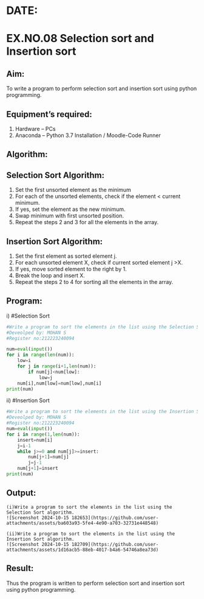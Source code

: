 # DATE:
# EX.NO.08 Selection sort and Insertion sort
## Aim:
To write a program to perform selection sort and insertion sort using python programming.
## Equipment’s required:
1.	Hardware – PCs
2.	Anaconda – Python 3.7 Installation / Moodle-Code Runner
## Algorithm:
## Selection Sort Algorithm:
1.	Set the first unsorted element as the minimum
2.	For each of the unsorted elements, check if the element < current minimum.
3.	If yes, set the element as the new minimum.
4.	Swap minimum with first unsorted position.
5.	Repeat the steps 2 and 3 for all the elements in the array.
## Insertion Sort Algorithm:
1.	Set the first element as sorted element j.
2.	For each unsorted element X, check if current sorted element j >X.
3.	If yes, move sorted element to the right by 1.
4.	Break the loop and insert X.
5.	Repeat the steps 2 to 4 for sorting all the elements in the array.
## Program:
i)	#Selection Sort
```python
#Write a program to sort the elements in the list using the Selection Sort algorithm.
#Deveolped by: MOHAN S
#Register no:212223240094

num=eval(input())
for i in range(len(num)):
    low=i
    for j in range(i+1,len(num)):
        if num[j]<num[low]:
            low=j
    num[i],num[low]=num[low],num[i]
print(num)

```
ii)	#Insertion Sort
```python
#Write a program to sort the elements in the list using the Insertion Sort algorithm.
#Deveolped by: MOHAN S
#Register no:212223240094
num=eval(input())
for i in range(1,len(num)):
    insert=num[i]
    j=i-1
    while j>=0 and num[j]>=insert:
        num[j+1]=num[j]
        j=j-1
    num[j+1]=insert
print(num)


```

## Output:
```
(i)Write a program to sort the elements in the list using the Selection Sort algorithm.
![Screenshot 2024-10-15 182653](https://github.com/user-attachments/assets/ba603a93-5fe4-4e90-a703-32731e448548)

```
```
(ii)Write a program to sort the elements in the list using the Insertion Sort algorithm.
![Screenshot 2024-10-15 182709](https://github.com/user-attachments/assets/1d16acb5-88eb-4017-b4a6-54746a8ea73d)
```

## Result:
Thus the program is written to perform selection sort and insertion sort using python programming.
